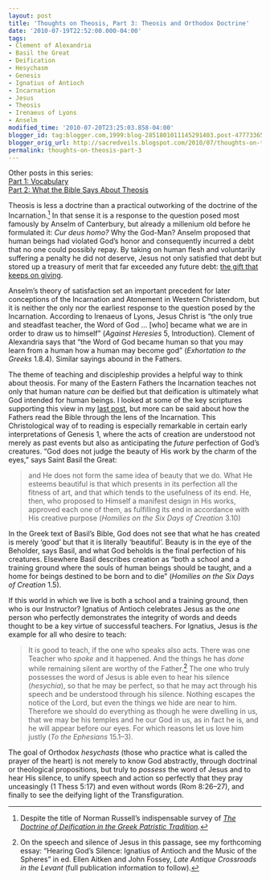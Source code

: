 ```yaml
---
layout: post
title: 'Thoughts on Theosis, Part 3: Theosis and Orthodox Doctrine'
date: '2010-07-19T22:52:00.000-04:00'
tags:
- Clement of Alexandria
- Basil the Great
- Deification
- Hesychasm
- Genesis
- Ignatius of Antioch
- Incarnation
- Jesus
- Theosis
- Irenaeus of Lyons
- Anselm
modified_time: '2010-07-20T23:25:03.858-04:00'
blogger_id: tag:blogger.com,1999:blog-2851801011145291403.post-4777336507776193834
blogger_orig_url: http://sacredveils.blogspot.com/2010/07/thoughts-on-theosis-part-3-theosis-and.html
permalink: thoughts-on-theosis-part-3
---
```


Other posts in this series:  
[Part 1: Vocabulary](/thoughts-on-theosis-part-1)  
[Part 2: What the Bible Says About Theosis](/thoughts-on-theosis-part-2)

Theosis is less a doctrine than a practical outworking of the doctrine of the Incarnation.[^1] In that sense it is a response to the question posed most famously by Anselm of Canterbury, but already a millenium old before he formulated it: *Cur deus homo?* Why the God-Man? Anselm proposed that human beings had violated God’s honor and consequently incurred a debt that no one could possibly repay. By taking on human flesh and voluntarily suffering a penalty he did not deserve, Jesus not only satisfied that debt but stored up a treasury of merit that far exceeded any future debt: [the gift that keeps on giving](/anselm-on-the-atonement).

Anselm’s theory of satisfaction set an important precedent for later conceptions of the Incarnation and Atonement in Western Christendom, but it is neither the only nor the earliest response to the question posed by the Incarnation. According to Irenaeus of Lyons, Jesus Christ is “the only true and steadfast teacher, the Word of God … [who] became what we are in order to draw us to himself” (*Against Heresies* 5, Introduction). Clement of Alexandria says that “the Word of God became human so that you may learn from a human how a human may become god” (*Exhortation to the Greeks* 1.8.4). Similar sayings abound in the Fathers.

The theme of teaching and discipleship provides a helpful way to think about theosis. For many of the Eastern Fathers the Incarnation teaches not only that human nature *can* be deified but that deification is ultimately what God intended for human beings. I looked at some of the key scriptures supporting this view in my [last post](/thoughts-on-theosis-part-2), but more can be said about how the Fathers read the Bible through the lens of the Incarnation. This Christological way of to reading is especially remarkable in certain early interpretations of Genesis 1, where the acts of creation are understood not merely as past events but also as anticipating the *future* perfection of God’s creatures. “God does not judge the beauty of His work by the charm of the eyes,” says Saint Basil the Great:

>and He does not form the same idea of beauty that we do. What He esteems beautiful is that which presents in its perfection all the fitness of art, and that which tends to the usefulness of its end. He, then, who proposed to Himself a manifest design in His works, approved each one of them, as fulfilling its end in accordance with His creative purpose (*Homilies on the Six Days of Creation* 3.10)

In the Greek text of Basil’s Bible, God does not see that what he has created is merely ‘good’ but that it is literally ‘beautiful’. Beauty is in the eye of the Beholder, says Basil, and what God beholds is the final perfection of his creatures. Elsewhere Basil describes creation as “both a school and a training ground where the souls of human beings should be taught, and a home for beings destined to be born and to die” (*Homilies on the Six Days of Creation* 1.5).

If this world in which we live is both a school and a training ground, then who is our Instructor? Ignatius of Antioch celebrates Jesus as the *one* person who perfectly demonstrates the integrity of words and deeds thought to be a key virtue of successful teachers. For Ignatius, Jesus is *the* example for all who desire to teach:

>It is good to teach, if the one who speaks also acts. There was one Teacher who *spoke* and it happened. And the things he has *done* while remaining silent are worthy of the Father.[^2] The one who truly possesses the word of Jesus is able even to hear his silence (*hesychia*), so that he may be perfect, so that he may act through his speech and be understood through his silence. Nothing escapes the notice of the Lord, but even the things we hide are near to him. Therefore we should do everything as though he were dwelling in us, that we may be his temples and he our God in us, as in fact he is, and he will appear before our eyes. For which reasons let us love him justly (*To the Ephesians* 15.1–3).

The goal of Orthodox *hesychasts* (those who practice what is called the prayer of the heart) is not merely to know God abstractly, through doctrinal or theological propositions, but truly to *possess* the word of Jesus and to hear His silence, to unify speech and action so perfectly that they pray unceasingly (1 Thess 5:17) and even without words (Rom 8:26–27), and finally to see the deifying light of the Transfiguration.

[^1]: Despite the title of Norman Russell’s indispensable survey of *[The Doctrine of Deification in the Greek Patristic Tradition](http://www.amazon.com/Doctrine-Deification-Patristic-Tradition-Christian/dp/0199205973?ie=UTF8&tag=sacrveil-20&link_code=btl&camp=213689&creative=392969).*

[^2]: On the speech and silence of Jesus in this passage, see my forthcoming essay: “Hearing God’s Silence: Ignatius of Antioch and the Music of the Spheres” in ed. Ellen Aitken and John Fossey, *Late Antique Crossroads in the Levant* (full publication information to follow).